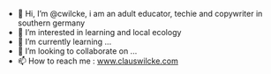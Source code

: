 - 👋 Hi, I’m @cwilcke, i am an adult educator, techie and copywriter in southern germany 
- 👀 I’m interested in learning and local ecology
- 🌱 I’m currently learning ...
- 💞️ I’m looking to collaborate on ...
- 📫 How to reach me : www.clauswilcke.com

<!---
cwilcke/cwilcke is a ✨ special ✨ repository because its `README.md` (this file) appears on your GitHub profile.
You can click the Preview link to take a look at your changes.
--->
